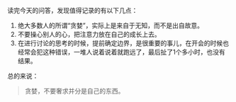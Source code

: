 读完今天的问答，发现值得记录的有以下几点：

1. 绝大多数人的所谓“贪婪”，实际上是来自于无知，而不是出自故意。
2. 不要操心别人的心，把注意力放在自己的成长上去。
3. 在进行讨论的思考的时候，提前确定边界，是很重要的事儿，在开会的时候也经常会犯这种错误，一堆人说着说着就跑远了，最后扯了1个多小时，也没有结果。

总的来说：
> 贪婪，不要奢求并分是自己的东西。






